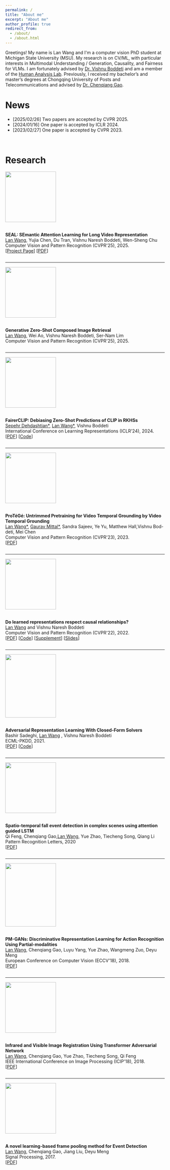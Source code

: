 ```yaml
---
permalink: /
title: "About me"
excerpt: "About me"
author_profile: true
redirect_from: 
  - /about/
  - /about.html
---
```


Greetings! My name is Lan Wang and I'm a computer vision PhD student at Michigan State University (MSU). My research is on CV/ML, with particular interests in Multimodal Understanding / Generation, Causality, and Fairness for VLMs. I am fortunately advised by [Dr. Vishnu Boddeti](https://vishnu.boddeti.net/) and am a member of the [Human Analysis Lab](http://hal.cse.msu.edu/). Previously, I received my bachelor’s and master’s degrees at Chongqing University of Posts and Telecommunications and advised by [Dr. Chenqiang Gao](https://gaocq.github.io/).

News
======
* [2025/02/26] Two papers are accepted by CVPR 2025.
* [2024/01/16] One paper is accepted by ICLR 2024.
* [2023/02/27] One paper is accepted by CVPR 2023.

<br/>

Research
======
<div class="row">
  <div class="column left">
    <img align="left" width="160" height="160" src="https://github.com/lan-lw/lanwang.github.io/blob/master/images/cvpr2025_01.jpg?raw=true">  
  </div>
  <div class="column middle">&nbsp;</div>
  <div class="column right">
    <p>
      <strong>SEAL: SEmantic Attention Learning for Long Video Representation </strong><br/>
      <u>Lan Wang</u>, Yujia Chen, Du Tran, Vishnu Naresh Boddeti, Wen-Sheng Chu <br/>
      Computer Vision and Pattern Recognition (CVPR'25), 2025.<br/>
      [<a href="https://seal-lvu.github.io/">Project Page</a>]
      [<a href="https://arxiv.org/pdf/2412.01798">PDF</a>]
    </p>
  </div>
</div>

___
<div class="row">
  <div class="column left">
    <img align="left" width="160" height="160" src="https://github.com/lan-lw/lanwang.github.io/blob/master/images/cvpr2025_02.jpg?raw=true">  
  </div>
  <div class="column middle">&nbsp;</div>
  <div class="column right">
    <p>
      <strong>Generative Zero-Shot Composed Image Retrieval </strong><br/>
      <u>Lan Wang</u>, Wei Ao, Vishnu Naresh Boddeti, Ser-Nam Lim <br/>
      Computer Vision and Pattern Recognition (CVPR'25), 2025.<br/>
    </p>
  </div>
</div>

___
<div class="row">
  <div class="column left">
    <img align="left" width="160" height="160" src="https://github.com/lan-lw/lanwang.github.io/blob/master/images/iclr24.jpg?raw=true">  
  </div>
  <div class="column middle">&nbsp;</div>
  <div class="column right">
    <p>
      <strong>FairerCLIP: Debiasing Zero-Shot Predictions of CLIP in RKHSs </strong><br/>
      <u>Sepehr Dehdashtian*</u>, <u>Lan Wang*</u>, Vishnu Boddeti <br/>
      International Conference on Learning Representations (ICLR'24), 2024.<br/>
      [<a href="https://hal.cse.msu.edu/assets/pdfs/papers/2024-iclr-fairerclip-debiasing-clip-zero-shot-predictions-rkhs.pdf">PDF</a>]
      [<a href="https://github.com/human-analysis/FairerCLIP">Code</a>]
    </p>
  </div>
</div>

___

<div class="row">
  <div class="column left">
    <img align="left" width="160" height="160" src="https://github.com/lan-lw/lanwang.github.io/blob/master/images/cvpr23.png?raw=true">  
  </div>
  <div class="column middle">&nbsp;</div>
  <div class="column right">
    <p>
      <strong>ProTéGé: Untrimmed Pretraining for Video Temporal Grounding by Video Temporal Grounding </strong><br/>
      <u>Lan Wang*</u>, <u>Gaurav Mittal*</u>, Sandra Sajeev, Ye Yu, Matthew Hall,Vishnu Bod- deti, Mei Chen <br/>
      Computer Vision and Pattern Recognition (CVPR'23), 2023.<br/>
      [<a href="https://openaccess.thecvf.com/content/CVPR2023/papers/Wang_ProTeGe_Untrimmed_Pretraining_for_Video_Temporal_Grounding_by_Video_Temporal_CVPR_2023_paper.pdf">PDF</a>]
    </p>
  </div>
</div>

___

<div class="row">
  <div class="column left">
    <img align="left" width="160" height="160" src="https://github.com/lan-lw/lanwang.github.io/blob/master/images/cvpr22.png?raw=true">  
  </div>
  <div class="column middle">&nbsp;</div>
  <div class="column right">
    <p>
      <strong>Do learned representations respect causal relationships?</strong><br/>
      <u>Lan Wang</u> and Vishnu Naresh Boddeti<br/>
      Computer Vision and Pattern Recognition (CVPR'22), 2022.<br/>
      [<a href="http://hal.cse.msu.edu/assets/pdfs/papers/2022-cvpr-do-representations-respect-causal-relations.pdf">PDF</a>]
      [<a href="https://github.com/human-analysis/causal-relations-between-representations">Code</a>]
      [<a href="http://hal.cse.msu.edu/assets/pdfs/papers/2022-cvpr-do-representations-respect-causal-relations-supp.pdf">Supplement</a>]
      [<a href="http://hal.cse.msu.edu/assets/slides/papers/2022-cvpr-do-representations-respect-causal-relations.pdf)">Slides</a>]
    </p>
  </div>
</div>

___

<div class="row">
  <div class="column left">
    <img align="left" width="160" height="200" src="https://github.com/lan-lw/lanwang.github.io/blob/master/images/ecml21.png?raw=true">  
  </div>
  <div class="column middle">&nbsp;</div>
  <div class="column right">
    <p>
      <strong>Adversarial Representation Learning With Closed-Form Solvers</strong><br/>
      Bashir Sadeghi, <u>Lan Wang</u> , Vishnu Naresh Boddeti<br/>
      ECML-PKDD, 2021. <br/>
      [<a href="http://hal.cse.msu.edu/assets/pdfs/papers/2021-ecml-pkdd-adversarial-representation-learning-closed-form-solvers.pdf">PDF</a>]
      [<a href="https://github.com/human-analysis/closed-form-adversarial-representation-learning">Code</a>]
    </p>
  </div>
</div>

___

<div class="row">
  <div class="column left">
    <img align="left" width="160" height="160" src="https://github.com/lan-lw/lanwang.github.io/blob/master/images/prl21.png?raw=true">  
  </div>
  <div class="column middle">&nbsp;</div>
  <div class="column right">
    <p>
      <strong>Spatio-temporal fall event detection in complex scenes using attention guided LSTM</strong><br/>
     Qi Feng, Chenqiang Gao,<u>Lan Wang</u>, Yue Zhao, Tiecheng Song, Qiang Li<br/>
      Pattern Recognition Letters, 2020 <br/>
      [<a href="https://www.sciencedirect.com/science/article/pii/S016786551830504X?casa_token=_88dc-K4890AAAAA:JEbqBmiVLeZraVbW2S0gElgnDuEeRN-03ECYqiZ5vSO-LyEAk5Py-rtgCqKbrYYIUYuWVsgUNw">PDF</a>]
    </p>
  </div>
</div>

___

<div class="row">
  <div class="column left">
    <img align="left" width="160" height="200" src="https://github.com/lan-lw/lanwang.github.io/blob/master/images/eccv18.png?raw=true">  
  </div>
  <div class="column middle">&nbsp;</div>
  <div class="column right">
    <p>
      <strong>PM-GANs: Discriminative Representation Learning for Action Recognition Using Partial-modalities</strong><br/>
     <u>Lan Wang</u>, Chenqiang Gao, Luyu Yang, Yue Zhao, Wangmeng Zuo, Deyu Meng<br/>
      European Conference on Computer Vision (ECCV'18), 2018. <br/>
      [<a href="https://openaccess.thecvf.com/content_ECCV_2018/papers/Lan_Wang_PM-GANs_Discriminative_Representation_ECCV_2018_paper.pdf">PDF</a>]
    </p>
  </div>
</div>

___

<div class="row">
  <div class="column left">
    <img align="left" height="160" width="160" src="https://github.com/lan-lw/lanwang.github.io/blob/master/images/icip18.png?raw=true">  
  </div>
  <div class="column middle">&nbsp;</div>
  <div class="column right">
    <p>
      <strong>Infrared and Visible Image Registration Using Transformer Adversarial Network</strong><br/>
     <u>Lan Wang</u>, Chenqiang Gao, Yue Zhao, Tiecheng Song, Qi Feng<br/>
      IEEE International Conference on Image Processing (ICIP'18), 2018. <br/>
      [<a href="https://drive.google.com/file/d/1Q7YHvQqDLo5VrPhi5ROaiS_jg4bZ7UTM/view">PDF</a>]
    </p>
  </div>
</div>

___

<div class="row">
  <div class="column left">
    <img align="left" width="160" height="160" src="https://github.com/lan-lw/lanwang.github.io/blob/master/images/sp17.png?raw=true">  
  </div>
  <div class="column middle">&nbsp;</div>
  <div class="column right">
    <p>
      <strong>A novel learning-based frame pooling method for Event Detection</strong><br/>
     <u>Lan Wang</u>, Chenqiang Gao, Jiang Liu, Deyu Meng<br/>
      Signal Processing, 2017. <br/>
      [<a href="https://www.sciencedirect.com/science/article/pii/S0165168417301676/pdfft?casa_token=9MvBZDV7WQsAAAAA:Xc6xQs_7DjzlKSLt6xayTlNLQn12iUP48zUpEfuzhij_c-TwofLX-02U5b4cbuBvP76DUpetSg&md5=84ab1933811a73d58728ffe0d6fd22f9&pid=1-s2.0-S0165168417301676-main.pdf">PDF</a>]
    </p>
  </div>
</div>

<br/>
